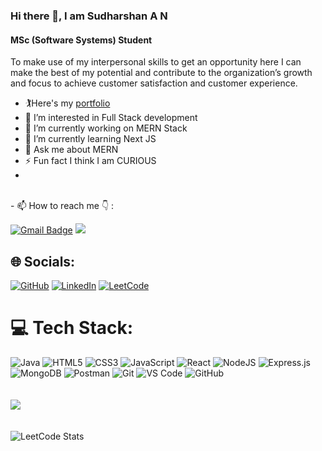 ### Hi there 👋, I am Sudharshan A N
#### MSc (Software Systems) Student


To make use of my interpersonal skills to get an opportunity here I can make the best of my potential and contribute to the organization’s growth and focus to achieve customer satisfaction and customer experience.


- 🏌️Here's my [portfolio]()
- 👀 I’m interested in Full Stack development
- 🔭 I’m currently working on MERN Stack  
- 🌱 I’m currently learning Next JS
- 💬 Ask me about MERN
- ⚡ Fun fact I think I am CURIOUS
- 
<br>
- 📫 How to reach me 👇 :

[![Gmail Badge](https://img.shields.io/badge/Gmail-D14836?style=for-the-badge&logo=gmail&logoColor=white)](mailto:sudharshan4702@gmail.com)
[<img src="https://img.shields.io/badge/WhatsApp-25D366?style=for-the-badge&logo=whatsapp&logoColor=white"/>](https://wa.me/+916381804101)
<br>
## 🌐 Socials:
  
[![GitHub](https://img.shields.io/badge/github-181717?style=for-the-badge&logo=github)](https://github.com/sudharshan4702)
[![LinkedIn](https://img.shields.io/badge/linkedin-0A66C2?style=for-the-badge&logo=linkedin)](https://www.linkedin.com/in/sudharshan-a-n-b3a96824b/)
[![LeetCode](https://img.shields.io/badge/LeetCode-FFA116?style=for-the-badge&logo=leetcode&logoColor=black)](https://leetcode.com/u/https://leetcode.com/u/xzVpdhL4dR/)
<br>
# 💻 Tech Stack:


![Java](https://img.shields.io/badge/Java-ED8B00?style=for-the-badge&logo=java&logoColor=white)
![HTML5](https://img.shields.io/badge/HTML5-E34F26?style=for-the-badge&logo=html5&logoColor=white)
![CSS3](https://img.shields.io/badge/CSS3-1572B6?style=for-the-badge&logo=css3&logoColor=white)
![JavaScript](https://img.shields.io/badge/JavaScript-F7DF1E?style=for-the-badge&logo=javascript&logoColor=black)
![React](https://img.shields.io/badge/React-61DAFB?style=for-the-badge&logo=react&logoColor=black)
![NodeJS](https://img.shields.io/badge/Node.js-339933?style=for-the-badge&logo=nodedotjs&logoColor=white)
![Express.js](https://img.shields.io/badge/Express.js-000000?style=for-the-badge&logo=express&logoColor=white)
![MongoDB](https://img.shields.io/badge/MongoDB-47A248?style=for-the-badge&logo=mongodb&logoColor=white)
![Postman](https://img.shields.io/badge/Postman-FF6C37?style=for-the-badge&logo=postman&logoColor=white)
![Git](https://img.shields.io/badge/Git-F05032?style=for-the-badge&logo=git&logoColor=white)
![VS Code](https://img.shields.io/badge/VS%20Code-0078D4?style=for-the-badge&logo=visual-studio-code&logoColor=white)
![GitHub](https://img.shields.io/badge/GitHub-181717?style=for-the-badge&logo=github&logoColor=white)
<br><br><br>
<img src="https://github-readme-streak-stats.herokuapp.com/?user=sudharshan4702" />
<br><br><br>
![LeetCode Stats](https://leetcard.jacoblin.cool/xzVpdhL4dR?theme=dark&font=Marcellus&ext=heatmap)
<br/>
